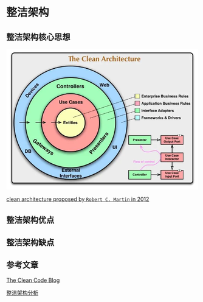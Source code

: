 # 整洁架构

## 整洁架构核心思想

![](./整洁架构.webp)

[clean architecture proposed by `Robert C. Martin` in 2012](https://www.youtube.com/watch?v=Nltqi7ODZTM) 

## 整洁架构优点

## 整洁架构缺点

## 参考文章

[The Clean Code Blog](https://blog.cleancoder.com/uncle-bob/2012/08/13/the-clean-architecture.html)

[整洁架构分析](https://www.jianshu.com/p/b565f0c00c0c)